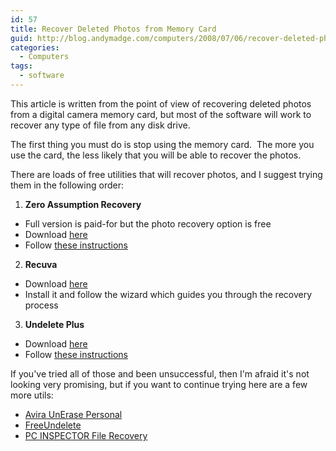 ```yaml
---
id: 57
title: Recover Deleted Photos from Memory Card
guid: http://blog.andymadge.com/computers/2008/07/06/recover-deleted-photos-from-memory-card/
categories:
  - Computers
tags:
  - software
---
```

This article is written from the point of view of recovering deleted photos from a digital camera memory card, but most of the software will work to recover any type of file from any disk drive.

The first thing you must do is stop using the memory card.  The more you use the card, the less likely that you will be able to recover the photos.

There are loads of free utilities that will recover photos, and I suggest trying them in the following order:

  1. **Zero Assumption Recovery** 
  * Full version is paid-for but the photo recovery option is free
  * Download [here](http://www.z-a-recovery.com/)
  * Follow [these instructions](https://www.z-a-recovery.com/tutorials/digital-image-recovery.aspx)

  2. **Recuva**
  * Download [here](http://www.recuva.com/download)
  * Install it and follow the wizard which guides you through the recovery process

  3. **Undelete Plus**
  * Download [here](http://www.undelete-plus.com/download.html)
  * Follow [these instructions](https://www.undeleteplus.com/help.php)

If you've tried all of those and been unsuccessful, then I'm afraid it's not looking very promising, but if you want to continue trying here are a few more utils:

  * [Avira UnErase Personal](https://www.portablefreeware.com/?id=864)
  * [FreeUndelete](http://www.officerecovery.com/freeundelete/)
  * [PC INSPECTOR File Recovery](http://www.pcinspector.de/default.htm?Language=1)